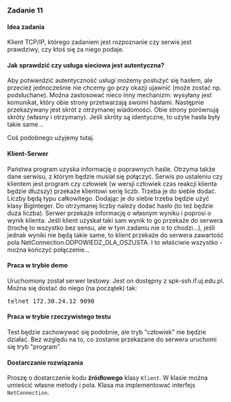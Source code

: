 <h3>Zadanie 11</h3>
<h4>Idea zadania</h4>
<p>
Klient TCP/IP, którego zadaniem jest rozpoznanie czy serwis jest prawdziwy, czy ktoś się za niego podaje.
</p>

<h4>Jak sprawdzić czy usługa sieciowa jest autentyczna?</h4>

<p>Aby potwierdzić autentyczność usługi możemy posłużyć się hasłem, ale przecież jednocześnie nie chcemy go przy okazji
ujawnić (może zostać np. podsłuchane). Można zastosować nieco inny mechanizm: wysyłany jest komunikat, który obie strony
przetwarzają swoimi hasłami. Następnie przekazywany jest skrót z otrzymanej wiadomości. Obie strony porównują skróty (własny
i otrzymany). Jeśli skróty są identyczne, to użyte hasła były takie same...</p>

<p>Coś podobnego użyjemy tutaj.</p>

<h4>Klient-Serwer</h4>

<p>Państwa program uzyska informację o poprawnych haśle. Otrzyma także dane serwisu, z którym będzie musiał się połączyć.
Serwis po ustaleniu czy klientem jest program czy człowiek (w wersji człowiek czas reakcji klienta będzie dłuższy)
przekaże klientowi serię liczb. Trzeba je do siebie dodać. Liczby będą typu całkowitego. Dodając je do siebie trzeba będzie 
użyć klasy BigInteger. Do otrzymanej liczby należy dodać hasło (to też będzie duża liczba). Serwer przekaże
informację o własnym wyniku i poprosi o wynik klienta. Jeśli klient uzyskał taki sam wynik to go przekaże do serwera 
(trochę to wszystko bez sensu, ale w tym zadaniu nie o to chodzi...), jeśli jednak wyniki nie będą takie same, to 
klient przekaże do serwera zawartość pola NetConnection.ODPOWIEDZ_DLA_OSZUSTA. I to właściwie wszystko - można 
kończyć połączenie...</p> 

<h4>Praca w trybie demo</h4>

<p>Uruchomiony został serwer testowy. Jest on dostępny z spk-ssh.if.uj.edu.pl. Można się dostać do niego (na początek)
tak:</p>

<pre>telnet 172.30.24.12 9090
</pre>

<h4>Praca w trybie rzeczywistego testu</h4>

<p>Test będzie zachowywać się podobnie, ale tryb "człowiek" nie będzie działać. Bez względu na to, co zostanie przekazane
do serwera uruchomi się tryb "program".</p>

<h4>Dostarczanie rozwiązania</h4>

<p>Proszę o dostarczenie kodu <b>źródłowego</b> klasy <code class="expectedclass">Klient</code>.
W klasie można umieścić własne metody i pola. Klasa 
ma implementować interfejs <code>NetConnection</code>.
</p>


